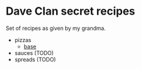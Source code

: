 # Dave Clan secret recipes

Set of recipes as given by my grandma.

- pizzas
  - [base](./pizzas/base.md)
- sauces (TODO)
- spreads (TODO)

